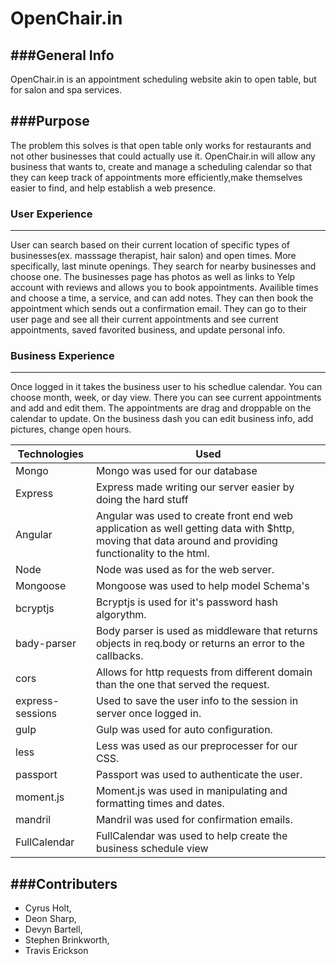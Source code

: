 # OpenChair.in
###General Info
-------------------------------------------
OpenChair.in is an appointment scheduling website akin to open table, but for salon and spa services.

###Purpose
-------------------------------------------
The problem this solves is that open table only works for restaurants and not other businesses that could actually use it. OpenChair.in will allow any business that wants to, create and manage a scheduling calendar so that they can keep track of appointments more efficiently,make themselves easier to find, and help establish a web presence.

### User Experience
-------------------------------------------
User can search based on their current location of specific types of businesses(ex. masssage therapist, hair salon) and open times. More specifically, last minute openings. They search for nearby businesses and choose one. The  businesses page has photos as well as links to Yelp account with reviews and allows you to book appointments. Availible times and choose a time,  a service, and can add notes. They can then book the appointment which sends out a confirmation email. They can go to their user page and see all their current appointments and see current appointments, saved favorited business, and update personal info. 

### Business Experience
------------------------------------------
Once logged in it takes the business user to his schedlue calendar. You can choose month, week, or day view. There you can see current appointments and add and edit them. The appointments are drag and droppable on the calendar to update. On the business dash you can edit business info, add pictures, change open hours.



|Technologies|Used|
|-------|-------|
|Mongo|Mongo was used for our database|
|Express|Express made writing our server easier by doing the hard stuff|
|Angular|Angular was used to create front end web application as well getting data with $http, moving that data around and providing functionality to the html.|
|Node|Node was used as for the web server.|
|Mongoose|Mongoose was used to help model Schema's|
|bcryptjs|Bcryptjs is used for it's password hash algorythm. |
|bady-parser|Body parser is used as middleware that returns objects in req.body or returns an error to the callbacks.|
|cors|Allows for http requests from different domain than the one that served the request.|
|express-sessions|Used to save the user info to the session in server once logged in.|
|gulp| Gulp was used for auto configuration.|
|less| Less was used as our preprocesser for our CSS.|
|passport|Passport was used to authenticate the user.|
|moment.js|Moment.js was used in manipulating and formatting times and dates.|
|mandril| Mandril was used for confirmation emails.|
|FullCalendar| FullCalendar was used to help create the business schedule view|



###Contributers
-------------------------------------------
* Cyrus Holt,
* Deon Sharp,
* Devyn Bartell,
* Stephen Brinkworth,
* Travis Erickson

